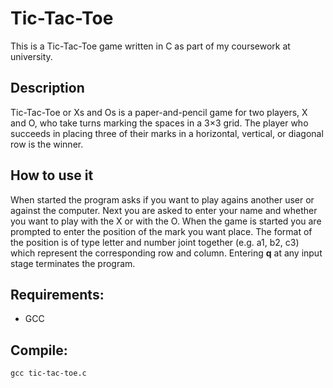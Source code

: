 # Tic-Tac-Toe
This is a Tic-Tac-Toe game written in C as part of my coursework at university.

## Description
Tic-Tac-Toe or Xs and Os is a paper-and-pencil game for two players, X and O, who take turns marking the spaces in a 3×3 grid. The player who succeeds in placing three of their marks in a horizontal, vertical, or diagonal row is the winner.

## How to use it
When started the program asks if you want to play agains another user or against the computer. Next you are asked to enter your name and whether you want to play with the X or with the O. When the game is started you are prompted to enter the position of the mark you want place. The format of the position is of type letter and number joint together (e.g. a1, b2, c3) which represent the corresponding row and column. Entering <b>q</b> at any input stage terminates the program.

## Requirements:
- GCC

## Compile:
````
gcc tic-tac-toe.c
````
